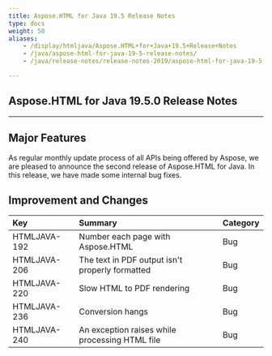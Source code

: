 ```yaml
---
title: Aspose.HTML for Java 19.5 Release Notes
type: docs
weight: 50
aliases:
    - /display/htmljava/Aspose.HTML+for+Java+19.5+Release+Notes
    - /java/aspose-html-for-java-19-5-release-notes/
    - /java/release-notes/release-notes-2019/aspose-html-for-java-19-5-release-notes/

---
```


## **Aspose.HTML for Java 19.5.0 Release Notes** ## 
-----
## **Major Features** ## 
As regular monthly update process of all APIs being offered by Aspose, we are pleased to announce the second release of Aspose.HTML for Java. In this release, we have made some internal bug fixes.
## **Improvement and Changes** ## 

|**Key**|**Summary**|**Category**|
| :- | :- | :- |
|HTMLJAVA-192|Number each page with Aspose.HTML|Bug|
|HTMLJAVA-206|The text in PDF output isn't properly formatted|Bug|
|HTMLJAVA-220|Slow HTML to PDF rendering|Bug|
|HTMLJAVA-236|Conversion hangs|Bug|
|HTMLJAVA-240|An exception raises while processing HTML file|Bug|

